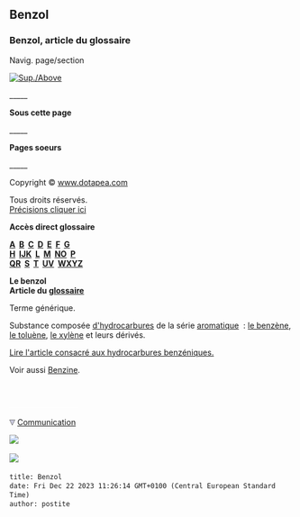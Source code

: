## Benzol
### Benzol, article du glossaire
 Navig. page/section

[![Sup./Above](_derived/up_cmp_themenoir010_up.gif)](b.html)

\_\_\_\_\_

**Sous cette page**

\_\_\_\_\_

**Pages soeurs**

\_\_\_\_\_

Copyright © www.dotapea.com

Tous droits réservés.  
[Précisions cliquer ici](droitscopie.html)

**Accès direct glossaire**

**[A](a.html)  [B](b.html)  [C](c.html)  [D](d.html)  [E](e.html)  [F](f.html)  [G](g.html)  
[H](h.html)  [IJK](ijk.html)  [L](l.html)  [M](m.html)  [NO](no.html)  [P](p.html)  
[QR](qr.html)  [S](s.html)  [T](t.html)  [UV](uv.html)  [WXYZ](wxyz.html)**

**Le benzol  
Article du [glossaire](glossaire.html)**

Terme générique.

Substance composée [d'hydrocarbures](carbure.html#hydrocarbures) de la série [aromatique](aromatique.html)  : [le benzène](benzeneetbenjoin.html), [le toluène](toluene.html), [le xylène](xylene.html) et leurs dérivés.

[Lire l'article consacré aux hydrocarbures benzéniques.](benzene.html)

Voir aussi [Benzine](benzine.html).



 

 ![](images/transparent122x1.gif)

![](images/flechebas.gif) [Communication](http://www.artrealite.com/annonceurs.htm) 

[![](https://cbonvin.fr/sites/regie.artrealite.com/visuels/campagne1.png)](index-2.html#20131014)

![](https://cbonvin.fr/sites/regie.artrealite.com/visuels/campagne2.png)
```
title: Benzol
date: Fri Dec 22 2023 11:26:14 GMT+0100 (Central European Standard Time)
author: postite
```
